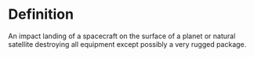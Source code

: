 # Definition

An impact landing of a spacecraft on the surface of a planet or natural
satellite destroying all equipment except possibly a very rugged
package.
